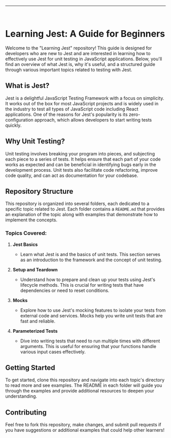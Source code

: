 


---
<br />

# Learning Jest: A Guide for Beginners

Welcome to the "Learning Jest" repository! This guide is designed for developers who are new to Jest and are interested in learning how to effectively use Jest for unit testing in JavaScript applications. Below, you'll find an overview of what Jest is, why it's useful, and a structured guide through various important topics related to testing with Jest.

## What is Jest?

Jest is a delightful JavaScript Testing Framework with a focus on simplicity. It works out of the box for most JavaScript projects and is widely used in the industry to test all types of JavaScript code including React applications. One of the reasons for Jest's popularity is its zero-configuration approach, which allows developers to start writing tests quickly.

## Why Unit Testing?

Unit testing involves breaking your program into pieces, and subjecting each piece to a series of tests. It helps ensure that each part of your code works as expected and can be beneficial in identifying bugs early in the development process. Unit tests also facilitate code refactoring, improve code quality, and can act as documentation for your codebase.

## Repository Structure

This repository is organized into several folders, each dedicated to a specific topic related to Jest. Each folder contains a `README.md` that provides an explanation of the topic along with examples that demonstrate how to implement the concepts.

### Topics Covered:

1. **Jest Basics**
   - Learn what Jest is and the basics of unit tests. This section serves as an introduction to the framework and the concept of unit testing.

2. **Setup and Teardown**
   - Understand how to prepare and clean up your tests using Jest's lifecycle methods. This is crucial for writing tests that have dependencies or need to reset conditions.

3. **Mocks**
   - Explore how to use Jest's mocking features to isolate your tests from external code and services. Mocks help you write unit tests that are fast and reliable.

4. **Parameterized Tests**
   - Dive into writing tests that need to run multiple times with different arguments. This is useful for ensuring that your functions handle various input cases effectively.

## Getting Started

To get started, clone this repository and navigate into each topic's directory to read more and see examples. The README in each folder will guide you through the examples and provide additional resources to deepen your understanding.

## Contributing

Feel free to fork this repository, make changes, and submit pull requests if you have suggestions or additional examples that could help other learners!

